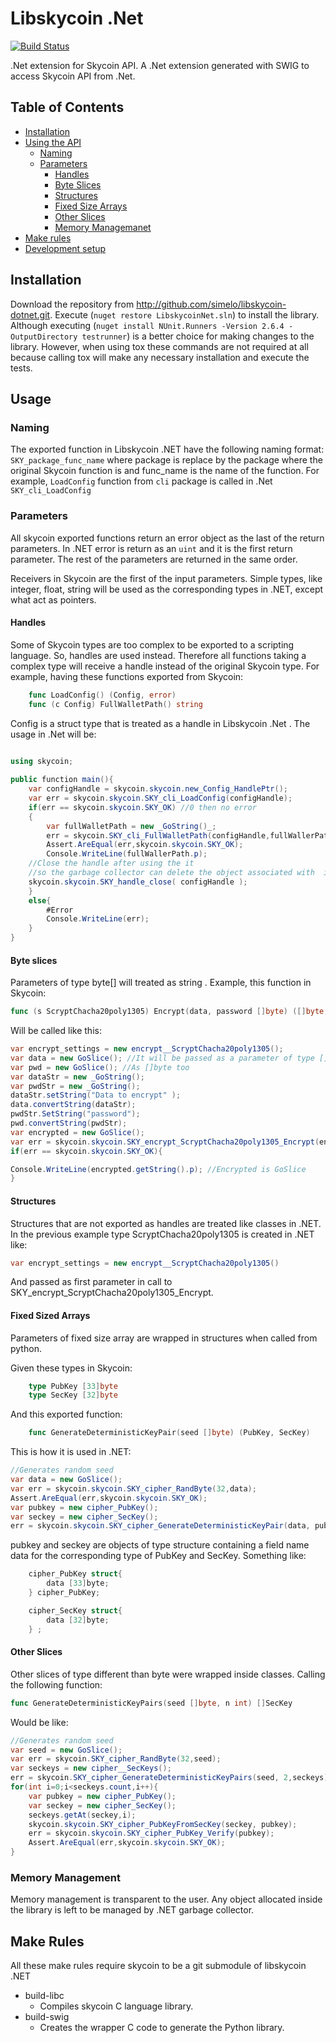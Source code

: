 # Libskycoin .Net

[![Build Status](https://travis-ci.org/libskycoin-dotnet.svg?branch=develop)](https://travis-ci.org/simelo/libskycoin-dotnet)

.Net extension for Skycoin API.
A .Net extension generated with SWIG to access Skycoin API from .Net.

## Table of Contents

<!-- MarkdownTOC levels="1,2,3,4,5" autolink="true" bracket="round" -->
- [Installation](#installation)
- [Using the API](#usage)
  - [Naming](#naming)
  - [Parameters](#parameters)
    - [Handles](#handles)
    - [Byte Slices](#byte-slices)
    - [Structures](#structures)
    - [Fixed Size Arrays](#fixed-size-array)
    - [Other Slices](#other-slices)
    - [Memory Managemanet](#memory-management)
- [Make rules](#make-rules)
- [Development setup](#development-setup)
<!-- /MarkdownTOC -->

## Installation

Download the repository from http://github.com/simelo/libskycoin-dotnet.git. 
Execute (`nuget restore LibskycoinNet.sln`) to install the library. Although executing (`nuget install NUnit.Runners -Version 2.6.4 -OutputDirectory testrunner`) is a better choice for making changes to the library. However, when using tox these commands are not required at all because calling tox will make any necessary installation and execute the tests.

## Usage
### Naming

The exported function in Libskycoin .NET have the following naming format: `SKY_package_func_name` where package is replace by the package where the original Skycoin function is and func_name is the name of the function. For example, `LoadConfig` function from `cli` package is called in .Net `SKY_cli_LoadConfig`
### Parameters

All skycoin exported functions return an error object as the last of the return parameters. In .NET error is return as an `uint` and it is the first return parameter. The rest of the parameters are returned in the same order.

Receivers in Skycoin are the first of the input parameters. Simple types, like integer, float, string will be used as the corresponding types in .NET, except what act as pointers.

#### Handles

Some of Skycoin types are too complex to be exported to a scripting language. So, handles are used instead. Therefore all functions taking a complex type will receive a handle instead of the original Skycoin type. For example, having these functions exported from Skycoin:

```go
	func LoadConfig() (Config, error)
	func (c Config) FullWalletPath() string
```


Config is a struct type that is treated as a handle in Libskycoin .Net . The usage in .Net will be:

```csharp

using skycoin;
	
public function main(){
    var configHandle = skycoin.skycoin.new_Config_HandlePtr();
	var err = skycoin.skycoin.SKY_cli_LoadConfig(configHandle);
    if(err == skycoin.skycoin.SKY_OK) //0 then no error
    {
        var fullWalletPath = new _GoString()_;
	    err = skycoin.SKY_cli_FullWalletPath(configHandle,fullWallerPath);
        Assert.AreEqual(err,skycoin.skycoin.SKY_OK);
	    Console.WriteLine(fullWallerPath.p);
	//Close the handle after using the it
	//so the garbage collector can delete the object associated with  it. 
	skycoin.skycoin.SKY_handle_close( configHandle );
    }
	else{
		#Error
		Console.WriteLine(err);
    }
}
```

#### Byte slices

Parameters of type byte[] will treated as string . Example, this function in Skycoin:

```go
func (s ScryptChacha20poly1305) Encrypt(data, password []byte) ([]byte, error)
```

Will be called like this:

```csharp
var encrypt_settings = new encrypt__ScryptChacha20poly1305();
var data = new GoSlice(); //It will be passed as a parameter of type []byte
var pwd = new GoSlice(); //As []byte too
var dataStr = new _GoString();
var pwdStr = new _GoString();
dataStr.setString("Data to encrypt" );
data.convertString(dataStr);
pwdStr.SetString("password");
pwd.convertString(pwdStr);
var encrypted = new GoSlice();
var err = skycoin.skycoin.SKY_encrypt_ScryptChacha20poly1305_Encrypt(encrypt_settings, data, pwd,encrypted);
if(err == skycoin.skycoin.SKY_OK){

Console.WriteLine(encrypted.getString().p); //Encrypted is GoSlice
}
```

#### Structures

Structures that are not exported as handles are treated like classes in .NET. In the previous example type ScryptChacha20poly1305 is created in .NET like:

```csharp
var encrypt_settings = new encrypt__ScryptChacha20poly1305()
```

And passed as first parameter in call to SKY_encrypt_ScryptChacha20poly1305_Encrypt.

#### Fixed Sized Arrays

Parameters of fixed size array are wrapped in structures when called from python.

Given these types in Skycoin:

```go
	type PubKey [33]byte
	type SecKey [32]byte
```

And this exported function:

```go
	func GenerateDeterministicKeyPair(seed []byte) (PubKey, SecKey)
```
	
This is how it is used in .NET:

```csharp
//Generates random seed
var data = new GoSlice();
var err = skycoin.skycoin.SKY_cipher_RandByte(32,data);
Assert.AreEqual(err,skycoin.skycoin.SKY_OK);
var pubkey = new cipher_PubKey();
var seckey = new cipher_SecKey();
err = skycoin.skycoin.SKY_cipher_GenerateDeterministicKeyPair(data, pubkey, seckey);
```

pubkey and seckey are objects of type structure containing a field name data for the corresponding type of PubKey and SecKey. Something like:

```cpp
	cipher_PubKey struct{
		data [33]byte;
	} cipher_PubKey;

	cipher_SecKey struct{
		data [32]byte;
	} ;
```

#### Other Slices

Other slices of type different than byte were wrapped inside classes. Calling the following function:

```go
func GenerateDeterministicKeyPairs(seed []byte, n int) []SecKey
```
	
Would be like:

```csharp
//Generates random seed
var seed = new GoSlice();
var err = skycoin.SKY_cipher_RandByte(32,seed);
var seckeys = new cipher__SecKeys();
err = skycoin.SKY_cipher_GenerateDeterministicKeyPairs(seed, 2,seckeys);
for(int i=0;i<seckeys.count,i++){
	var pubkey = new cipher_PubKey();
    var seckey = new cipher_SecKey();
    seckeys.getAt(seckey,i);
	skycoin.skycoin.SKY_cipher_PubKeyFromSecKey(seckey, pubkey);
	err = skycoin.skycoin.SKY_cipher_PubKey_Verify(pubkey);
	Assert.AreEqual(err,skycoin.skycoin.SKY_OK);
}
```

### Memory Management

Memory management is transparent to the user. Any object allocated inside the library is left to be managed by .NET garbage collector.

## Make Rules

All these make rules require skycoin to be a git submodule of libskycoin .NET

- build-libc
  * Compiles skycoin C language library.
- build-swig
  * Creates the wrapper C code to generate the Python library.
